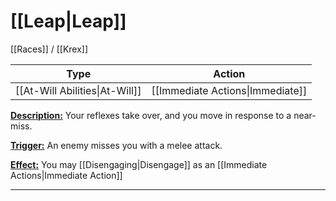 # [[Leap|Leap]]
[[Races]] / [[Krex]]

| Type                           | Action                           |
| ------------------------------ | -------------------------------- |
| [[At-Will Abilities\|At-Will]] | [[Immediate Actions\|Immediate]] |

<u>**Description:**</u> Your reflexes take over, and you move in response to a near-miss.

<u>**Trigger:**</u> An enemy misses you with a melee attack.

<u>**Effect:**</u> You may [[Disengaging|Disengage]] as an [[Immediate Actions|Immediate Action]]

---

